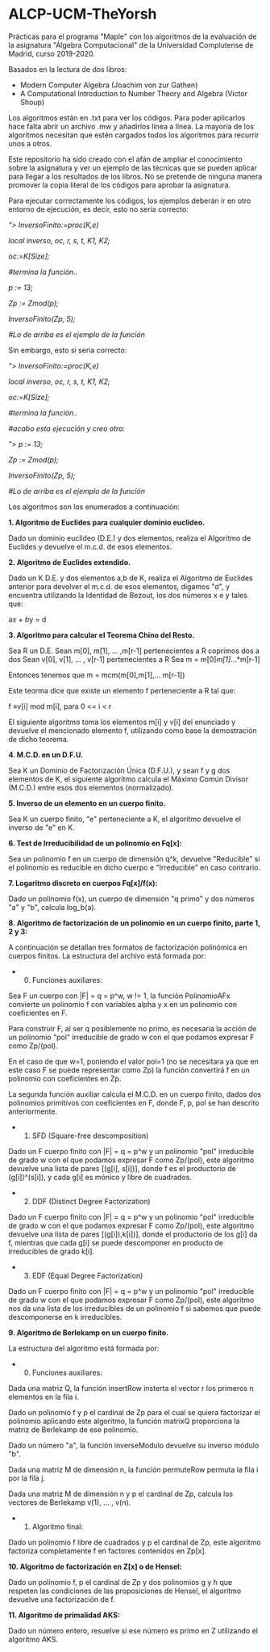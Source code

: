 # ALCP-UCM-TheYorsh
Prácticas para el programa "Maple" con los algoritmos de la evaluación
de la asignatura "Álgebra Computacional" de la Universidad Complutense
de Madrid, curso 2019-2020.

Basados en la lectura de dos libros:

- Modern Computer Algebra (Joachim von zur Gathen)
- A Computational Introduction to Number Theory and Algebra (Victor Shoup)

Los algoritmos están en .txt para ver los códigos. Para poder aplicarlos hace
falta abrir un archivo .mw y añadirlos línea a línea. La mayoría de los 
algoritmos necesitan que estén cargados todos los algoritmos para
recurrir unos a otros.

Este repositorio ha sido creado con el afán de ampliar el conocimiento sobre 
la asignatura y ver un ejemplo de las técnicas que se pueden aplicar para llegar 
a los resultados de los libros. No se pretende de ninguna manera promover la 
copia literal de los códigos para aprobar la asignatura.

Para ejecutar correctamente los códigos, los ejemplos deberán ir en otro entorno 
de ejecución, es decir, esto no sería correcto:

*"> InversoFinito:=proc(K,e)*

   *local inverso, oc, r, s, t, K1, K2;*
   
   *oc:=K[Size];*
   
   *#termina la función..*
   
   *p := 13;*
   
   *Zp := Zmod(p);*
   
   *InversoFinito(Zp, 5);*
   
   *#Lo de arriba es el ejemplo de la función*
   

Sin embargo, esto sí sería correcto:

*"> InversoFinito:=proc(K,e)*

   *local inverso, oc, r, s, t, K1, K2;*
   
   *oc:=K[Size];*
   
   *#termina la función..*
   
   *#acabo esta ejecución y creo otra:*

*"> p := 13;*

   *Zp := Zmod(p);*
   
   *InversoFinito(Zp, 5);*
   
   *#Lo de arriba es el ejemplo de la función*
   

Los algoritmos son los enumerados a continuación:

**1. Algoritmo de Euclides para cualquier dominio euclideo.**

Dado un dominio euclideo (D.E.) y dos elementos, realiza el Algoritmo de Euclides
y devuelve el m.c.d. de esos elementos.

**2. Algoritmo de Euclides extendido.**

Dado un K D.E. y dos elementos a,b de K, realiza el Algoritmo de Euclides anterior
para devolver el m.c.d. de esos elementos, digamos "d", y encuentra utilizando la 
Identidad de Bezout, los dos números x e y tales que:

a*x + b*y = d

**3. Algoritmo para calcular el Teorema Chino del Resto.**

Sea R un D.E. 
Sean m[0], m[1], ... ,m[r-1] pertenecientes a R coprimos dos a dos
Sean v[0], v[1], ... , v[r-1] pertenecientes a R
Sea m = m[0]*m[1]*...*m[r-1]

Entonces tenemos que m = mcm(m[0],m[1],... m[r-1])

Este teorma dice que existe un elemento f perteneciente a R tal que:

f ≡v[i] mod m[i], para 0 <= i < r

El siguiente algoritmo toma los elementos m[i] y v[i] del enunciado 
y devuelve el mencionado elemento f, utilizando como base la demostración de dicho
teorema. 

**4. M.C.D. en un D.F.U.**

Sea K un Dominio de Factorización Única (D.F.U.), y sean f y g dos elementos de K,
el siguiente algoritmo calcula el Máximo Común Divisor (M.C.D.) entre esos dos 
elementos (normalizado). 

**5. Inverso de un elemento en un cuerpo finito.**

Sea K un cuerpo finito, "e" perteneciente a K, el algoritmo devuelve el inverso de 
"e" en K.

**6. Test de Irreducibilidad de un polinomio en Fq[x]:**

Sea un polinomio f en un cuerpo de dimensión q^k, devuelve "Reducible" si el 
polinomio es reducible en dicho cuerpo e "Irreducible" en caso contrario. 

**7. Logaritmo discreto en cuerpos Fq[x]/f(x):**

Dado un polinomio f(x), un cuerpo de dimensión "q primo" y dos números "a" y "b", 
calcula log_b(a).

**8. Algoritmo de factorización de un polinomio en un cuerpo finito, parte 1, 2 y 3:**

A continuación se detallan tres formatos de factorización polinómica en cuerpos 
finitos. La estructura del archivo está formada por: 

- 0. Funciones auxiliares:

Sea F un cuerpo con |F| = q = p^w, w != 1, la función PolinomioAFx convierte un 
polinomio f con variables alpha y x en un polinomio con coeficientes en F. 

Para construir F, al ser q posiblemente no primo, es necesaria la acción de un 
polinomio "pol" irreducible de grado w con el que podamos expresar F como Zp/(pol).

En el caso de que w=1, poniendo el valor pol=1 (no se necesitara ya que en este caso 
F se puede representar como Zp) la función convertirá f en un polinomio con 
coeficientes en Zp.

La segunda función auxiliar calcula el M.C.D. en un cuerpo finito, dados dos 
polinomios primitivos con coeficientes en F, donde F, p, pol se han descrito 
anteriormente.

- 1. SFD (Square-free descomposition)

Dado un F cuerpo finito con |F| = q = p^w y un polinomio "pol" irreducible de grado
w con el que podamos expresar F como Zp/(pol), este algoritmo devuelve una lista de
pares [(g[i], s[i])], donde f es el productorio de (g[i])^(s[i]), y cada g[i] es 
mónico y libre de cuadrados.

- 2. DDF (Distinct Degree Factorization)

Dado un F cuerpo finito con |F| = q = p^w y un polinomio "pol" irreducible de grado
w con el que podamos expresar F como Zp/(pol), este algoritmo devuelve una lista de 
pares [(g[i]),k[i])], donde el productorio de los g[i] da f, mientras que cada g[i] 
se puede descomponer en producto de irreducibles de grado k[i].

- 3. EDF (Equal Degree Factorization)

Dado un F cuerpo finito con |F| = q = p^w y un polinomio "pol" irreducible de grado
w con el que podamos expresar F como Zp/(pol), este algoritmo nos da una lista de 
los irreducibles de un polinomio f si sabemos que puede descomponerse en k 
irreducibles.

**9. Algoritmo de Berlekamp en un cuerpo finito.**

La estructura del algoritmo está formada por: 

- 0. Funciones auxiliares: 

Dada una matriz Q, la función insertRow insterta el vector r los primeros n elementos
en la fila i.

Dado un polinomio f y p el cardinal de Zp para el cual se quiera factorizar el polinomio
aplicando este algoritmo, la función matrixQ proporciona la matriz de Berlekamp de
ese polinomio.

Dado un número "a", la función inverseModulo devuelve su inverso módulo "b".

Dada una matriz M de dimensión n, la función permuteRow permuta la fila i por la fila j.

Dada una matriz M de dimensión n y p el cardinal de Zp, calcula los vectores de 
Berlekamp v(1), ... , v(n).

- 1. Algoritmo final:

Dado un polinomio f libre de cuadrados y p el cardinal de Zp, este algoritmo factoriza
completamente f en factores contenidos en Zp[x].

**10. Algoritmo de factorización en Z[x] o de Hensel:**

Dado un polinomio f, p el cardinal de Zp y dos polinomios g y h que respeten las condiciones
de las proposiciones de Hensel, el algoritmo devuelve una factorización de f.

**11. Algoritmo de primalidad AKS:**

Dado un número entero, resuelve si ese número es primo en Z utilizando el algoritmo AKS.

